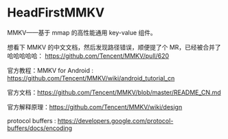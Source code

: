 # HeadFirstMMKV

MMKV——基于 mmap 的高性能通用 key-value 组件。

想看下 MMKV 的中文文档，然后发现路径错误，顺便提了个 MR，已经被合并了哈哈哈哈哈： https://github.com/Tencent/MMKV/pull/620


官方教程：MMKV for Android : https://github.com/Tencent/MMKV/wiki/android_tutorial_cn

官方文档：https://github.com/Tencent/MMKV/blob/master/README_CN.md

官方解释原理：https://github.com/Tencent/MMKV/wiki/design

protocol buffers : https://developers.google.com/protocol-buffers/docs/encoding
